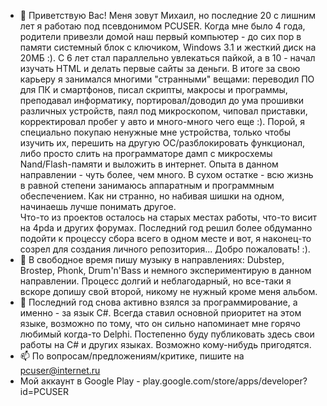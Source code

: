 - 👋 Приветствую Вас! Меня зовут Михаил, но последние 20 с лишним лет я работаю под псевдонимом PCUSER. Когда мне было 4 года, родители привезли домой наш первый компьютер - до сих пор в памяти системный блок с ключиком, Windows 3.1 и жесткий диск на 20МБ :). С 6 лет стал параллельно увлекаться пайкой, а в 10 - начал изучать HTML и делать первые сайты за деньги. В итоге за свою карьеру я занимался многими "странными" вещами: переводил ПО для ПК и смартфонов, писал скрипты, макросы и программы, преподавал информатику, портировал/доводил до ума прошивки различных устройств, паял под микроскопом, чиповал приставки, корректировал пробег у авто и много-много чего еще :). Порой, я специально покупаю ненужные мне устройства, только чтобы изучить их, перешить на другую ОС/разблокировать функционал, либо просто слить на программаторе дамп с микросхемы Nand/Flash-памяти и выложить в интернет. Опыта в данном направлении - чуть более, чем много. В сухом остатке - всю жизнь в равной степени занимаюсь аппаратным и программным обеспечением. Как ни странно, но набивая шишки на одном, начинаешь лучше понимать другое.
<BR>Что-то из проектов осталось на старых местах работы, что-то висит на 4pda и других форумах. Последний год решил более обдуманно подойти к процессу сбора всего в одном месте и вот, я наконец-то созрел для создания личного репозитория... Добро пожаловать! :).
- 👀 В свободное время пишу музыку в направлениях: Dubstep, Brostep, Phonk, Drum'n'Bass и немного экспериментирую в данном направлении. Процесс долгий и неблагодарный, но все-таки я вскоре допишу свой второй, никому не нужный кроме меня альбом.
- 🌱 Последний год снова активно взялся за программирование, а именно - за язык C#. Всегда ставил основной приоритет на этом языке, возможно по тому, что он сильно напоминает мне горячо любимый когда-то Delphi. Постепенно буду публиковать здесь свои работы на C# и других языках. Возможно кому-нибудь пригодятся.
- 📫 По вопросам/предложениям/критике, пишите на pcuser@internet.ru
- Мой аккаунт в Google Play - play.google.com/store/apps/developer?id=PCUSER
